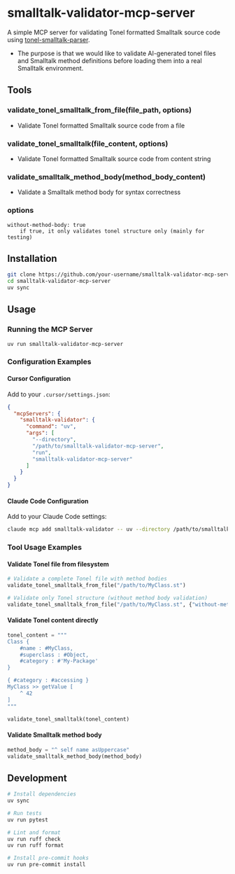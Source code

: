 # smalltalk-validator-mcp-server

A simple MCP server for validating Tonel formatted Smalltalk source code using [tonel-smalltalk-parser](https://github.com/mumez/tonel-smalltalk-parser).

- The purpose is that we would like to validate AI-generated tonel files and Smalltalk method definitions before loading them into a real Smalltalk environment.

## Tools

### validate_tonel_smalltalk_from_file(file_path, options)

- Validate Tonel formatted Smalltalk source code from a file

### validate_tonel_smalltalk(file_content, options)

- Validate Tonel formatted Smalltalk source code from content string

### validate_smalltalk_method_body(method_body_content)

- Validate a Smalltalk method body for syntax correctness

### options

```
without-method-body: true
    if true, it only validates tonel structure only (mainly for testing)
```

## Installation

```bash
git clone https://github.com/your-username/smalltalk-validator-mcp-server.git
cd smalltalk-validator-mcp-server
uv sync
```

## Usage

### Running the MCP Server

```bash
uv run smalltalk-validator-mcp-server
```

### Configuration Examples

#### Cursor Configuration

Add to your `.cursor/settings.json`:

```json
{
  "mcpServers": {
    "smalltalk-validator": {
      "command": "uv",
      "args": [
        "--directory",
        "/path/to/smalltalk-validator-mcp-server",
        "run",
        "smalltalk-validator-mcp-server"
      ]
    }
  }
}
```

#### Claude Code Configuration

Add to your Claude Code settings:

```bash
claude mcp add smalltalk-validator -- uv --directory /path/to/smalltalk-validator-mcp-server run smalltalk-validator-mcp-server
```

### Tool Usage Examples

#### Validate Tonel file from filesystem

```python
# Validate a complete Tonel file with method bodies
validate_tonel_smalltalk_from_file("/path/to/MyClass.st")

# Validate only Tonel structure (without method body validation)
validate_tonel_smalltalk_from_file("/path/to/MyClass.st", {"without-method-body": true})
```

#### Validate Tonel content directly

```python
tonel_content = """
Class {
    #name : #MyClass,
    #superclass : #Object,
    #category : #'My-Package'
}

{ #category : #accessing }
MyClass >> getValue [
    ^ 42
]
"""

validate_tonel_smalltalk(tonel_content)
```

#### Validate Smalltalk method body

```python
method_body = "^ self name asUppercase"
validate_smalltalk_method_body(method_body)
```

## Development

```bash
# Install dependencies
uv sync

# Run tests
uv run pytest

# Lint and format
uv run ruff check
uv run ruff format

# Install pre-commit hooks
uv run pre-commit install
```
